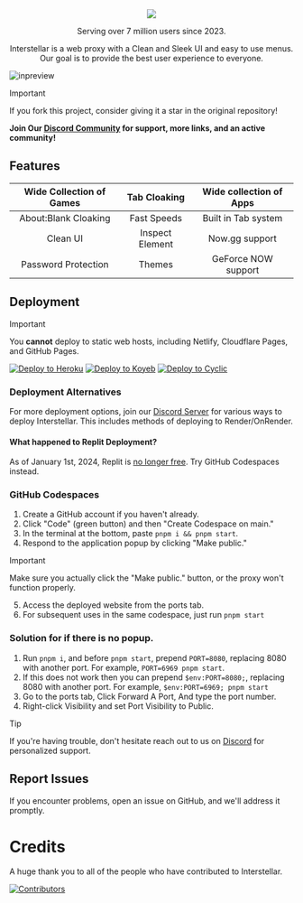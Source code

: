 <div align="center">
    <img src="https://github.com/InterstellarNetwork/Interstellar/assets/89202835/77c63680-544b-42e9-88d6-d288e7681e82">
    <p>Serving over 7 million users since 2023.<p>
    <p>Interstellar is a web proxy with a Clean and Sleek UI and easy to use menus. Our goal is to provide the best user experience to everyone.</p>
</div>

![inpreview](https://github.com/InterstellarNetwork/Interstellar/assets/89202835/2669efed-5186-4932-83c4-725acae60bd2)

> [!IMPORTANT]
> If you fork this project, consider giving it a star in the original repository!

**Join Our [Discord Community](https://discord.gg/interstellar) for support, more links, and an active community!**

## Features

<div align="center">

| Wide Collection of Games |  Tab Cloaking   | Wide collection of Apps |
| :----------------------: | :-------------: | :---------------------: |
|   About:Blank Cloaking   |   Fast Speeds   |   Built in Tab system   |
|         Clean UI         | Inspect Element |     Now.gg support      |
|   Password Protection    |     Themes      |   GeForce NOW support   |

</div>

## Deployment

> [!IMPORTANT]
> You **cannot** deploy to static web hosts, including Netlify, Cloudflare Pages, and GitHub Pages.

<a target="_blank" href="https://heroku.com/deploy/?template=https://github.com/interstellarnetwork/interstellar"><img alt="Deploy to Heroku" src="https://binbashbanana.github.io/deploy-buttons/buttons/remade/heroku.svg"></a>
<a target="_blank" href="https://app.koyeb.com/deploy?type=git&repository=github.com/interstellarnetwork/interstellar"><img alt="Deploy to Koyeb" src="https://binbashbanana.github.io/deploy-buttons/buttons/remade/koyeb.svg"></a>
<a target="_blank" href="https://app.cyclic.sh/api/app/deploy/interstellarnetwork/Interstellar"><img alt="Deploy to Cyclic" src="https://binbashbanana.github.io/deploy-buttons/buttons/remade/cyclic.svg"></a>

### Deployment Alternatives

For more deployment options, join our [Discord Server](https://discord.gg/interstellar) for various ways to deploy Interstellar.
This includes methods of deploying to Render/OnRender.

#### What happened to Replit Deployment?

As of January 1st, 2024, Replit is [no longer free](https://blog.replit.com/hosting-changes). Try GitHub Codespaces instead.

### GitHub Codespaces

1. Create a GitHub account if you haven't already.
2. Click "Code" (green button) and then "Create Codespace on main."
3. In the terminal at the bottom, paste `pnpm i && pnpm start`.
4. Respond to the application popup by clicking "Make public."
> [!IMPORTANT]
> Make sure you actually click the "Make public." button, or the proxy won't function properly.
5. Access the deployed website from the ports tab.
6. For subsequent uses in the same codespace, just run `pnpm start`

### Solution for if there is no popup.

1. Run `pnpm i`, and before `pnpm start`, prepend `PORT=8080`, replacing 8080 with another port. For example, `PORT=6969 pnpm start`.
2. If this does not work then you can prepend `$env:PORT=8080;`, replacing 8080 with another port. For example, `$env:PORT=6969; pnpm start`
3. Go to the ports tab, Click Forward A Port, And type the port number.
4. Right-click Visibility and set Port Visibility to Public.

> [!TIP]
> If you're having trouble, don't hesitate reach out to us on [Discord](https://discord.gg/interstellar) for personalized support.

## Report Issues

If you encounter problems, open an issue on GitHub, and we'll address it promptly.

# Credits

A huge thank you to all of the people who have contributed to Interstellar.

[![Contributors](https://contrib.rocks/image?repo=InterstellarNetwork/Interstellar)](https://github.com/InterstellarNetwork/Interstellar/graphs/contributors)
